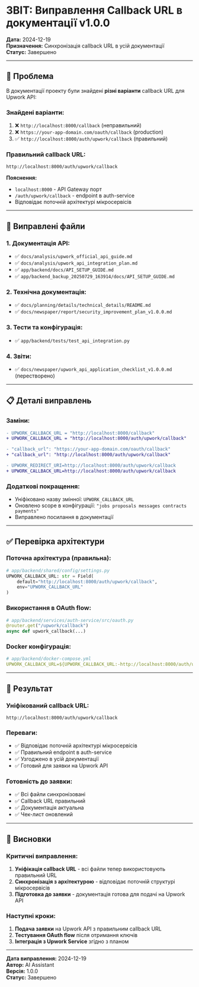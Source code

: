 # ЗВІТ: Виправлення Callback URL в документації v1.0.0

**Дата:** 2024-12-19  
**Призначення:** Синхронізація callback URL в усій документації  
**Статус:** Завершено

---

## 🎯 Проблема

В документації проекту були знайдені **різні варіанти** callback URL для Upwork API:

### **Знайдені варіанти:**
1. ❌ `http://localhost:8000/callback` (неправильний)
2. ❌ `https://your-app-domain.com/oauth/callback` (production)
3. ✅ `http://localhost:8000/auth/upwork/callback` (правильний)

### **Правильний callback URL:**
```
http://localhost:8000/auth/upwork/callback
```

**Пояснення:**
- `localhost:8000` - API Gateway порт
- `/auth/upwork/callback` - endpoint в auth-service
- Відповідає поточній архітектурі мікросервісів

---

## 🔧 Виправлені файли

### **1. Документація API:**
- ✅ `docs/analysis/upwork_official_api_guide.md`
- ✅ `docs/analysis/upwork_api_integration_plan.md`
- ✅ `app/backend/docs/API_SETUP_GUIDE.md`
- ✅ `app/backend_backup_20250729_163914/docs/API_SETUP_GUIDE.md`

### **2. Технічна документація:**
- ✅ `docs/planning/details/technical_details/README.md`
- ✅ `docs/newspaper/report/security_improvement_plan_v1.0.0.md`

### **3. Тести та конфігурація:**
- ✅ `app/backend/tests/test_api_integration.py`

### **4. Звіти:**
- ✅ `docs/newspaper/upwork_api_application_checklist_v1.0.0.md` (перестворено)

---

## 📋 Деталі виправлень

### **Заміни:**
```diff
- UPWORK_CALLBACK_URL = "http://localhost:8000/callback"
+ UPWORK_CALLBACK_URL = "http://localhost:8000/auth/upwork/callback"

- "callback_url": "https://your-app-domain.com/oauth/callback"
+ "callback_url": "http://localhost:8000/auth/upwork/callback"

- UPWORK_REDIRECT_URI=http://localhost:8000/auth/upwork/callback
+ UPWORK_CALLBACK_URL=http://localhost:8000/auth/upwork/callback
```

### **Додаткові покращення:**
- Уніфіковано назву змінної: `UPWORK_CALLBACK_URL`
- Оновлено scope в конфігурації: `"jobs proposals messages contracts payments"`
- Виправлено посилання в документації

---

## ✅ Перевірка архітектури

### **Поточна архітектура (правильна):**
```python
# app/backend/shared/config/settings.py
UPWORK_CALLBACK_URL: str = Field(
    default="http://localhost:8000/auth/upwork/callback",
    env="UPWORK_CALLBACK_URL"
)
```

### **Використання в OAuth flow:**
```python
# app/backend/services/auth-service/src/oauth.py
@router.get("/upwork/callback")
async def upwork_callback(...)
```

### **Docker конфігурація:**
```yaml
# app/backend/docker-compose.yml
UPWORK_CALLBACK_URL=${UPWORK_CALLBACK_URL:-http://localhost:8000/auth/upwork/callback}
```

---

## 🚀 Результат

### **Уніфікований callback URL:**
```
http://localhost:8000/auth/upwork/callback
```

### **Переваги:**
- ✅ Відповідає поточній архітектурі мікросервісів
- ✅ Правильний endpoint в auth-service
- ✅ Узгоджено в усій документації
- ✅ Готовий для заявки на Upwork API

### **Готовність до заявки:**
- ✅ Всі файли синхронізовані
- ✅ Callback URL правильний
- ✅ Документація актуальна
- ✅ Чек-лист оновлений

---

## 📝 Висновки

### **Критичні виправлення:**
1. **Уніфікація callback URL** - всі файли тепер використовують правильний URL
2. **Синхронізація з архітектурою** - відповідає поточній структурі мікросервісів
3. **Підготовка до заявки** - документація готова для подачі на Upwork API

### **Наступні кроки:**
1. **Подача заявки** на Upwork API з правильним callback URL
2. **Тестування OAuth flow** після отримання ключів
3. **Інтеграція з Upwork Service** згідно з планом

---

**Дата виправлення:** 2024-12-19  
**Автор:** AI Assistant  
**Версія:** 1.0.0  
**Статус:** Завершено 